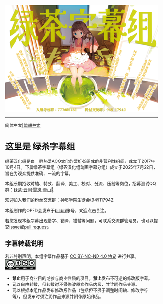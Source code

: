 <img src=".\ad_horizontal.png" style="zoom:50%;" />

------

  简体中文|[繁體中文](./README_CHT.md)

  # 这里是 **绿茶字幕组**

  绿茶汉化组是由一群热爱ACG文化的爱好者组成的非营利性组织，成立于2017年10月4日。下属绿茶字幕组（绿茶汉化组动画字幕分组）成立于2025年7月22日，旨在为观众提供准确、一流的字幕。

  本组长期招收时轴、特效、翻译、美工、校对、分流、压制等岗位，招募测试QQ群：[绿茶·云涧·雪岚·青山🍵](https://qm.qq.com/q/cRSmEuOi4g)

  欢迎加入我们的粉丝交流群：神那学院生徒会(945117942)

  本组制作的OPED会发布于[bilibili](https://space.bilibili.com/5774653)账号，欢迎点击关注。

  若您发现本组字幕出现错字、错译、错轴等问题，可联系交流群管理员，也可以提交[issue](https://github.com/Studio-Green-Tea/Studio-GreenTea-Subtitle-Storage/issues)或[pull request]()。

  ## 字幕转载说明

  若非特别声明，本组字幕作品基于 [CC BY-NC-ND 4.0 协议](https://creativecommons.org/licenses/by-nc-nd/4.0/) 进行共享。<img src="./by-nc-nd.png" width="20%" />

  - **禁止**用于商业目的或参与商业性质的项目。**禁止**发布不可逆的修改版字幕。
  - 可以自由转载，但转载时不得修改原始作品内容，并注明作品来源。
  - 可以根据本组作品发布修改版作品（包括但不限于调整时间轴、修改字符等），但发布时须注明作品来源并附带原始作品。

